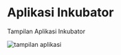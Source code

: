 # Aplikasi Inkubator
Tampilan Aplikasi Inkubator

![tampilan aplikasi](https://github.com/rozaksn/Inkubator/assets/100182380/4c782a43-769f-4893-906c-834485b96ff4)
